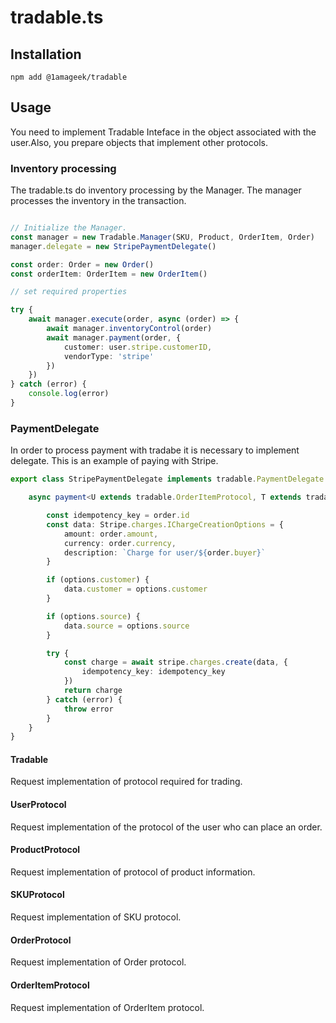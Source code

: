# tradable.ts

## Installation

```
npm add @1amageek/tradable
```


## Usage

You need to implement Tradable Inteface in the object associated with the user.Also, you prepare objects that implement other protocols.

### Inventory processing
The tradable.ts do inventory processing by the Manager. The manager processes the inventory in the transaction.


```typescript

// Initialize the Manager.
const manager = new Tradable.Manager(SKU, Product, OrderItem, Order)
manager.delegate = new StripePaymentDelegate()

const order: Order = new Order()
const orderItem: OrderItem = new OrderItem()

// set required properties

try {
    await manager.execute(order, async (order) => {
        await manager.inventoryControl(order)
        await manager.payment(order, {
            customer: user.stripe.customerID,
            vendorType: 'stripe'
        })
    })
} catch (error) {
    console.log(error)
}
```

### PaymentDelegate
In order to process payment with tradabe it is necessary to implement delegate.
This is an example of paying with Stripe.

```typescript
export class StripePaymentDelegate implements tradable.PaymentDelegate {

    async payment<U extends tradable.OrderItemProtocol, T extends tradable.OrderProtocol<U>>(order: T, options?: tradable.PaymentOptions): Promise<any> {

        const idempotency_key = order.id
        const data: Stripe.charges.IChargeCreationOptions = {
            amount: order.amount,
            currency: order.currency,
            description: `Charge for user/${order.buyer}`
        }

        if (options.customer) {
            data.customer = options.customer
        }

        if (options.source) {
            data.source = options.source
        }        

        try {
            const charge = await stripe.charges.create(data, {
                idempotency_key: idempotency_key
            })
            return charge
        } catch (error) {
            throw error
        }
    }
}
```

#### Tradable
Request implementation of protocol required for trading.

#### UserProtocol
Request implementation of the protocol of the user who can place an order.

#### ProductProtocol
Request implementation of protocol of product information.

#### SKUProtocol
Request implementation of SKU protocol.

#### OrderProtocol
Request implementation of Order protocol.

#### OrderItemProtocol
Request implementation of OrderItem protocol.

